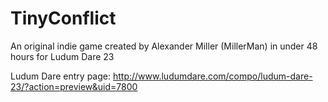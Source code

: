 TinyConflict
============

An original indie game created by Alexander Miller (MillerMan) in under 48 hours for Ludum Dare 23

Ludum Dare entry page: http://www.ludumdare.com/compo/ludum-dare-23/?action=preview&uid=7800